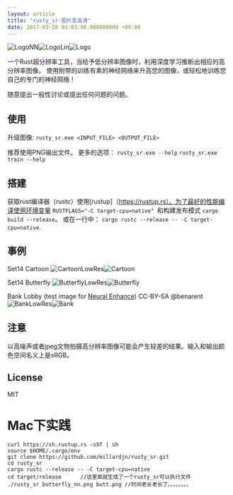 ```yaml
---
layout: article
title: "rusty_sr-图片变高清"
date: 2017-03-28 03:03:00.000000000 +09:00
---
```


![LogoNN](https://raw.githubusercontent.com/millardjn/rusty_sr/master/docs/logo_nn.png)![LogoLin](https://raw.githubusercontent.com/millardjn/rusty_sr/master/docs/logo_lin.png)![Logo](https://raw.githubusercontent.com/millardjn/rusty_sr/master/docs/logo_rs.png)

一个Rust超分辨率工具，当给予低分辨率图像时，利用深度学习推断出相应的高分辨率图像。
使用附带的训练有素的神经网络来升高您的图像，或轻松地训练您自己的专门的神经网络！

随意提出一般性讨论或提出任何问题的问题。

## 使用
升级图像:
`rusty_sr.exe <INPUT_FILE> <OUTPUT_FILE>`

推荐使用PNG输出文件。
更多的选项：
`rusty_sr.exe --help`
`rusty_sr.exe train --help`

## 搭建
获取rust编译器（rustc）使用[rustup]（https://rustup.rs）。为了最好的性能编译使用环境变量 `RUSTFLAGS="-C target-cpu=native" `和构建发布模式 `cargo build --release`。
或在一行中： `cargo rustc --release -- -C target-cpu=native`.

## 事例
Set14 Cartoon
![CartoonLowRes](https://raw.githubusercontent.com/millardjn/rusty_sr/master/docs/cartoon_nn.png)![Cartoon](https://raw.githubusercontent.com/millardjn/rusty_sr/master/docs/cartoon_rsa.png)

Set14 Butterfly
![ButterflyLowRes](https://raw.githubusercontent.com/millardjn/rusty_sr/master/docs/butterfly_nn.png)![Butterfly](https://raw.githubusercontent.com/millardjn/rusty_sr/master/docs/butterfly_rs.png)

Bank Lobby (test image for [Neural Enhance](https://github.com/alexjc/neural-enhance))
CC-BY-SA @benarent
![BankLowRes](https://raw.githubusercontent.com/millardjn/rusty_sr/master/docs/bank_nn.png)![Bank](https://raw.githubusercontent.com/millardjn/rusty_sr/master/docs/bank_rs.png)

## 注意
以高噪声或者jpeg文物拍摄高分辨率图像可能会产生较差的结果。输入和输出颜色空间名义上是sRGB。

## License
MIT


# Mac下实践
```
curl https://sh.rustup.rs -sSf | sh
source $HOME/.cargo/env
git clone https://github.com/millardjn/rusty_sr.git
cd rusty_sr
cargo rustc --release -- -C target-cpu=native
cd target/release      //这里面就生成了一个rusty_sr可以执行文件
./rusty_sr butterfly_nn.png butt.png //时间老长老长了。。。。。。。。
```
